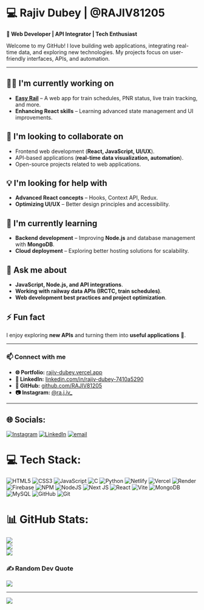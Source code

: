 # 💻 Rajiv Dubey | @RAJIV81205  

**🚀 Web Developer | API Integrator | Tech Enthusiast**  

Welcome to my GitHub! I love building web applications, integrating real-time data, and exploring new technologies. My projects focus on user-friendly interfaces, APIs, and automation.  

---

## 👨‍💻 I'm currently working on  
- **[Easy Rail](https://easy-rail.onrender.com/)** – A web app for train schedules, PNR status, live train tracking, and more.  
- **Enhancing React skills** – Learning advanced state management and UI improvements.  

## 🤝 I'm looking to collaborate on  
- Frontend web development (**React, JavaScript, UI/UX**).  
- API-based applications (**real-time data visualization, automation**).  
- Open-source projects related to web applications.  

## 💡 I'm looking for help with  
- **Advanced React concepts** – Hooks, Context API, Redux.  
- **Optimizing UI/UX** – Better design principles and accessibility.  

## 🌱 I'm currently learning  
- **Backend development** – Improving **Node.js** and database management with **MongoDB**.  
- **Cloud deployment** – Exploring better hosting solutions for scalability.  

## 💬 Ask me about  
- **JavaScript, Node.js, and API integrations**.  
- **Working with railway data APIs (IRCTC, train schedules)**.  
- **Web development best practices and project optimization**.  

## ⚡ Fun fact  
I enjoy exploring **new APIs** and turning them into **useful applications** 🚀.  

---

### 📫 Connect with me  
- **🌐 Portfolio:** [rajiv-dubey.vercel.app](https://rajiv-dubey.vercel.app/)  
- **💼 LinkedIn:** [linkedin.com/in/rajiv-dubey-7410a5290](https://www.linkedin.com/in/rajiv81205)  
- **🐙 GitHub:** [github.com/RAJIV81205](https://github.com/RAJIV81205)  
- **📷 Instagram:** [@ra.j.iv_](https://instagram.com/ra.j.iv_)  

---




## 🌐 Socials:
[![Instagram](https://img.shields.io/badge/Instagram-%23E4405F.svg?logo=Instagram&logoColor=white)](https://instagram.com/ra.j.iv_) [![LinkedIn](https://img.shields.io/badge/LinkedIn-%230077B5.svg?logo=linkedin&logoColor=white)](https://linkedin.com/in/rajiv-dubey-7410a5290) [![email](https://img.shields.io/badge/Email-D14836?logo=gmail&logoColor=white)](mailto:lucky81205@gmail.com) 

# 💻 Tech Stack:
![HTML5](https://img.shields.io/badge/html5-%23E34F26.svg?style=for-the-badge&logo=html5&logoColor=white) ![CSS3](https://img.shields.io/badge/css3-%231572B6.svg?style=for-the-badge&logo=css3&logoColor=white) ![JavaScript](https://img.shields.io/badge/javascript-%23323330.svg?style=for-the-badge&logo=javascript&logoColor=%23F7DF1E) ![C](https://img.shields.io/badge/c-%2300599C.svg?style=for-the-badge&logo=c&logoColor=white) ![Python](https://img.shields.io/badge/python-3670A0?style=for-the-badge&logo=python&logoColor=ffdd54) ![Netlify](https://img.shields.io/badge/netlify-%23000000.svg?style=for-the-badge&logo=netlify&logoColor=#00C7B7) ![Vercel](https://img.shields.io/badge/vercel-%23000000.svg?style=for-the-badge&logo=vercel&logoColor=white) ![Render](https://img.shields.io/badge/Render-%46E3B7.svg?style=for-the-badge&logo=render&logoColor=white) ![Firebase](https://img.shields.io/badge/firebase-%23039BE5.svg?style=for-the-badge&logo=firebase) ![NPM](https://img.shields.io/badge/NPM-%23CB3837.svg?style=for-the-badge&logo=npm&logoColor=white) ![NodeJS](https://img.shields.io/badge/node.js-6DA55F?style=for-the-badge&logo=node.js&logoColor=white) ![Next JS](https://img.shields.io/badge/Next-black?style=for-the-badge&logo=next.js&logoColor=white) ![React](https://img.shields.io/badge/react-%2320232a.svg?style=for-the-badge&logo=react&logoColor=%2361DAFB) ![Vite](https://img.shields.io/badge/vite-%23646CFF.svg?style=for-the-badge&logo=vite&logoColor=white) ![MongoDB](https://img.shields.io/badge/MongoDB-%234ea94b.svg?style=for-the-badge&logo=mongodb&logoColor=white) ![MySQL](https://img.shields.io/badge/mysql-4479A1.svg?style=for-the-badge&logo=mysql&logoColor=white) ![GitHub](https://img.shields.io/badge/github-%23121011.svg?style=for-the-badge&logo=github&logoColor=white) ![Git](https://img.shields.io/badge/git-%23F05033.svg?style=for-the-badge&logo=git&logoColor=white)
# 📊 GitHub Stats:
![](https://github-readme-stats.vercel.app/api?username=RAJIV81205&theme=holi&hide_border=false&include_all_commits=true&count_private=true)<br/>
![](https://github-readme-streak-stats.herokuapp.com/?user=RAJIV81205&theme=holi&hide_border=false)<br/>
![](https://github-readme-stats.vercel.app/api/top-langs/?username=RAJIV81205&theme=holi&hide_border=false&include_all_commits=true&count_private=true&layout=compact)

### ✍️ Random Dev Quote
![](https://quotes-github-readme.vercel.app/api?type=horizontal&theme=radical)

---
[![](https://visitcount.itsvg.in/api?id=RAJIV81205&icon=0&color=0)](https://visitcount.itsvg.in)

<!-- Proudly created with GPRM ( https://gprm.itsvg.in ) -->
